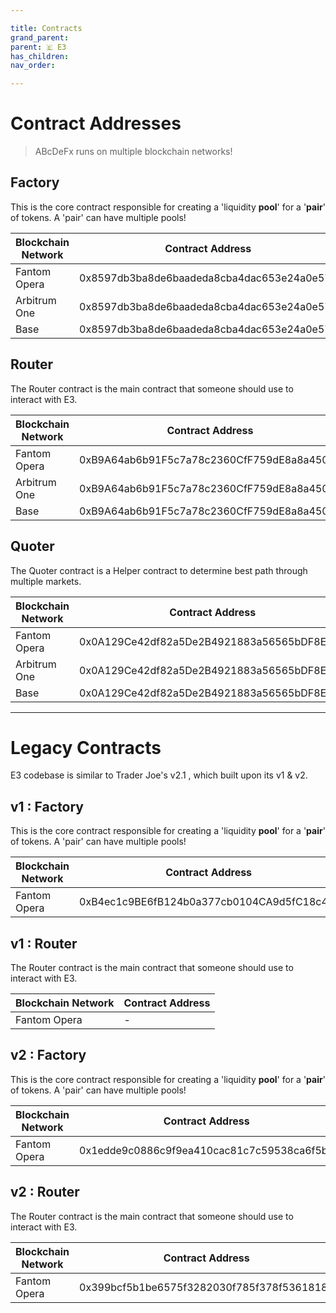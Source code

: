 ```yaml
---

title: Contracts
grand_parent:
parent: 🇪 E3
has_children:
nav_order:

---
```


# Contract Addresses
> ABcDeFx runs on multiple blockchain networks!

## Factory
This is the core contract responsible for creating a 'liquidity **pool**' for a '**pair**' of tokens. A 'pair' can have multiple pools!

Blockchain Network | Contract Address
------------------ | ----------------
Fantom Opera       | 0x8597db3ba8de6baadeda8cba4dac653e24a0e57b
Arbitrum One       | 0x8597db3ba8de6baadeda8cba4dac653e24a0e57b
Base               | 0x8597db3ba8de6baadeda8cba4dac653e24a0e57b

## Router
The Router contract is the main contract that someone should use to interact with E3.

Blockchain Network | Contract Address
------------------ | ----------------
Fantom Opera       | 0xB9A64ab6b91F5c7a78c2360CfF759dE8a8a450d5
Arbitrum One       | 0xB9A64ab6b91F5c7a78c2360CfF759dE8a8a450d5
Base               | 0xB9A64ab6b91F5c7a78c2360CfF759dE8a8a450d5

## Quoter
The Quoter contract is a Helper contract to determine best path through multiple markets.

Blockchain Network | Contract Address
------------------ | ----------------
Fantom Opera       | 0x0A129Ce42df82a5De2B4921883a56565bDF8E146
Arbitrum One       | 0x0A129Ce42df82a5De2B4921883a56565bDF8E146
Base               | 0x0A129Ce42df82a5De2B4921883a56565bDF8E146


----

# Legacy Contracts
E3 codebase is similar to Trader Joe's v2.1 , which built upon its v1 & v2.

## v1 : Factory
This is the core contract responsible for creating a 'liquidity **pool**' for a '**pair**' of tokens. A 'pair' can have multiple pools!

Blockchain Network | Contract Address
------------------ | ----------------
Fantom Opera       | 0xB4ec1c9BE6fB124b0a377cb0104CA9d5fC18c43f

## v1 : Router
The Router contract is the main contract that someone should use to interact with E3.

Blockchain Network | Contract Address
------------------ | ----------------
Fantom Opera       | -

## v2 : Factory
This is the core contract responsible for creating a 'liquidity **pool**' for a '**pair**' of tokens. A 'pair' can have multiple pools!

Blockchain Network | Contract Address
------------------ | ----------------
Fantom Opera       | 0x1edde9c0886c9f9ea410cac81c7c59538ca6f5bd

## v2 : Router
The Router contract is the main contract that someone should use to interact with E3.

Blockchain Network | Contract Address
------------------ | ----------------
Fantom Opera       | 0x399bcf5b1be6575f3282030f785f378f5361818b